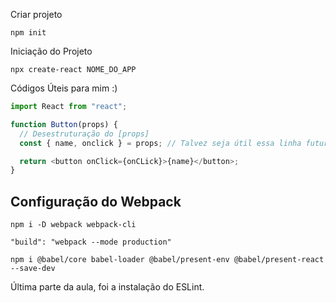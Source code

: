 Criar projeto

```
npm init
```

Iniciação do Projeto

```
npx create-react NOME_DO_APP
```

Códigos Úteis para mim :)

```js
import React from "react";

function Button(props) {
  // Desestruturação do [props]
  const { name, onclick } = props; // Talvez seja útil essa linha futuramente.

  return <button onClick={onCLick}>{name}</button>;
}
```

## Configuração do Webpack

```
npm i -D webpack webpack-cli
```

```
"build": "webpack --mode production"
```

```
npm i @babel/core babel-loader @babel/present-env @babel/present-react --save-dev
```

Última parte da aula, foi a instalação do ESLint.